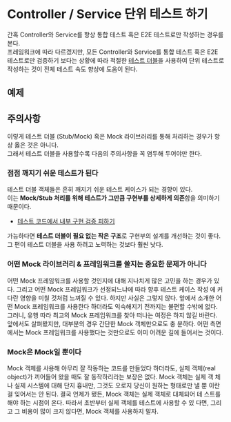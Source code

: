 # Controller / Service 단위 테스트 하기

간혹 Controller와 Service를 항상 통합 테스트 혹은 E2E 테스트로만 작성하는 경우를 본다.  
프레임워크에 따라 다르겠지만, 모든 Controller와 Service를 통합 테스트 혹은 E2E 테스트로만 검증하기 보다는 상황에 따라 적절한 [테스트 더블](https://repo.yona.io/files/4000)을 사용하여 단위 테스트로 작성하는 것이 전체 테스트 속도 향상에 도움이 된다.  
  
## 예제


## 주의사항

이렇게 테스트 더블 (Stub/Mock) 혹은 Mock 라이브러리를 통해 처리하는 경우가 항상 옳은 것은 아니다.  
그래서 테스트 더블을 사용할수록 다음의 주의사항을 꼭 염두해 두어야만 한다.

### 점점 깨지기 쉬운 테스트가 된다

테스트 더블 객체들은 흔히 깨지기 쉬운 테스트 케이스가 되는 경향이 있다.  
이는 **Mock/Stub 처리를 위해 테스트가 그만큼 구현부를 상세하게 의존**함을 의미하기 때문이다.  

* [테스트 코드에서 내부 구현 검증 피하기](https://jojoldu.tistory.com/614)

가능하다면 **테스트 더블이 필요 없는 작은 구조**로 구현부의 설계를 개선하는 것이 좋다.
그 편이 테스트 더블을 사용 하려고 노력하는 것보다 훨씬 낫다.

### 어떤 Mock 라이브러리 & 프레임워크를 쓸지는 중요한 문제가 아니다

어떤 Mock 프레임워크를 사용할 것인지에 대해 지나치게 많은 고민을 하는 경우가 있다. 
그리고 어떤 Mock 프레임워크가 선정되느냐에 따라 향후 테스트 케이스 작성
에 커다란 영향을 미칠 것처럼 느껴질 수 있다. 하지만 사실은 그렇지 않다. 앞에서
소개한 어떤 Mock 프레임워크를 사용한다 하더라도 익숙해지기 전까지는 불편할
수밖에 없다. 그러니, 유행 따라 최고의 Mock 프레임워크를 찾아 떠나는 여정은 하지 않길 바란다. 앞에서도 살펴봤지만, 대부분의 경우 간단한 Mock 객체만으로도 충 분하다. 어떤 측면에서는 Mock 프레임워크를 사용했다는 것만으로도 이미 어려운
길에 들어서는 것이다.

### Mock은 Mock일 뿐이다
Mock 객체를 사용해 아무리 잘 작동하는 코드를 만들었다 하더라도, 실제 객체(real
object)가 끼어들어 왔을 때도 잘 동작하리라는 보장은 없다. 
Mock 객체는 실제 객
체나 실제 시스템에 대해 단지 흉내만, 그것도 오로지 당신이 원하는 형태로만 낼 뿐
이란 걸 잊어서는 안 된다. 결국 언제가 됐든, Mock 객체는 실제 객체로 대체되어 테
스트를 해야 하는 시점이 온다. 따라서 초반부터 실제 객체를 테스트에 사용할 수 있
다면, 그리고 그 비용이 많이 크지 않다면, Mock 객체를 사용하지 말자.



